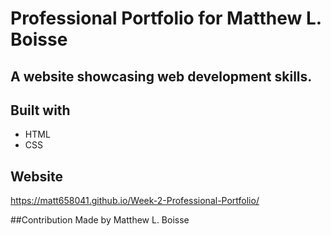 # Professional Portfolio for Matthew L. Boisse
  
 ## A website showcasing web development skills.

 ## Built with 
 * HTML
 * CSS

## Website 
https://matt658041.github.io/Week-2-Professional-Portfolio/

##Contribution 
Made by Matthew L. Boisse

